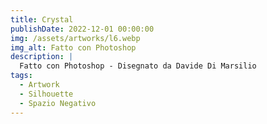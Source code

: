 ```yaml
---
title: Crystal
publishDate: 2022-12-01 00:00:00
img: /assets/artworks/l6.webp
img_alt: Fatto con Photoshop
description: |
  Fatto con Photoshop - Disegnato da Davide Di Marsilio
tags:
  - Artwork
  - Silhouette
  - Spazio Negativo
---
```



